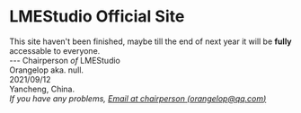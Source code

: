 # LMEStudio Official Site

This site haven't been finished, maybe till the end of next year it will be **fully** accessable to everyone.  
--- Chairperson *of* LMEStudio  
    Orangelop aka. null.  
    2021/09/12  
    Yancheng, China.  
*If you have any problems, [Email at chairperson (orangelop@qq.com)](mailto://orangelop@qq.com)*  




